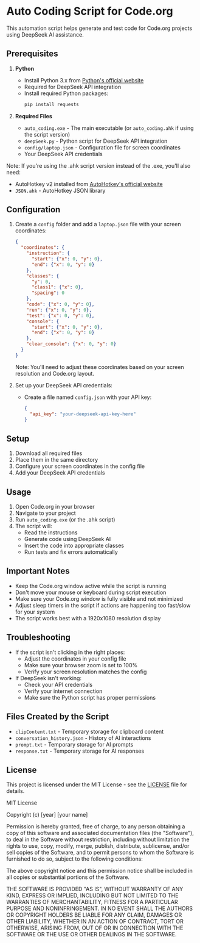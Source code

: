 # Auto Coding Script for Code.org

This automation script helps generate and test code for Code.org projects using DeepSeek AI assistance.

## Prerequisites

1. **Python**
   - Install Python 3.x from [Python's official website](https://www.python.org/)
   - Required for DeepSeek API integration
   - Install required Python packages:
     ```bash
     pip install requests
     ```

2. **Required Files**
   - `auto_coding.exe` - The main executable (or `auto_coding.ahk` if using the script version)
   - `deepSeek.py` - Python script for DeepSeek API integration
   - `config/laptop.json` - Configuration file for screen coordinates
   - Your DeepSeek API credentials

Note: If you're using the .ahk script version instead of the .exe, you'll also need:
- AutoHotkey v2 installed from [AutoHotkey's official website](https://www.autohotkey.com/)
- `JSON.ahk` - AutoHotkey JSON library

## Configuration

1. Create a `config` folder and add a `laptop.json` file with your screen coordinates:
   ```json
   {
     "coordinates": {
       "instruction": {
         "start": {"x": 0, "y": 0},
         "end": {"x": 0, "y": 0}
       },
       "classes": {
         "y": 0,
         "class1": {"x": 0},
         "spacing": 0
       },
       "code": {"x": 0, "y": 0},
       "run": {"x": 0, "y": 0},
       "test": {"x": 0, "y": 0},
       "console": {
         "start": {"x": 0, "y": 0},
         "end": {"x": 0, "y": 0}
       },
       "clear_console": {"x": 0, "y": 0}
     }
   }
   ```
   Note: You'll need to adjust these coordinates based on your screen resolution and Code.org layout.

2. Set up your DeepSeek API credentials:
   - Create a file named `config.json` with your API key:
     ```json
     {
       "api_key": "your-deepseek-api-key-here"
     }
     ```

## Setup

1. Download all required files
2. Place them in the same directory
3. Configure your screen coordinates in the config file
4. Add your DeepSeek API credentials

## Usage

1. Open Code.org in your browser
2. Navigate to your project
3. Run `auto_coding.exe` (or the .ahk script)
4. The script will:
   - Read the instructions
   - Generate code using DeepSeek AI
   - Insert the code into appropriate classes
   - Run tests and fix errors automatically

## Important Notes

- Keep the Code.org window active while the script is running
- Don't move your mouse or keyboard during script execution
- Make sure your Code.org window is fully visible and not minimized
- Adjust sleep timers in the script if actions are happening too fast/slow for your system
- The script works best with a 1920x1080 resolution display

## Troubleshooting

- If the script isn't clicking in the right places:
  - Adjust the coordinates in your config file
  - Make sure your browser zoom is set to 100%
  - Verify your screen resolution matches the config
- If DeepSeek isn't working:
  - Check your API credentials
  - Verify your internet connection
  - Make sure the Python script has proper permissions

## Files Created by the Script

- `clipContent.txt` - Temporary storage for clipboard content
- `conversation_history.json` - History of AI interactions
- `prompt.txt` - Temporary storage for AI prompts
- `response.txt` - Temporary storage for AI responses

## License

This project is licensed under the MIT License - see the [LICENSE](LICENSE) file for details.

MIT License

Copyright (c) [year] [your name]

Permission is hereby granted, free of charge, to any person obtaining a copy
of this software and associated documentation files (the "Software"), to deal
in the Software without restriction, including without limitation the rights
to use, copy, modify, merge, publish, distribute, sublicense, and/or sell
copies of the Software, and to permit persons to whom the Software is
furnished to do so, subject to the following conditions:

The above copyright notice and this permission notice shall be included in all
copies or substantial portions of the Software.

THE SOFTWARE IS PROVIDED "AS IS", WITHOUT WARRANTY OF ANY KIND, EXPRESS OR
IMPLIED, INCLUDING BUT NOT LIMITED TO THE WARRANTIES OF MERCHANTABILITY,
FITNESS FOR A PARTICULAR PURPOSE AND NONINFRINGEMENT. IN NO EVENT SHALL THE
AUTHORS OR COPYRIGHT HOLDERS BE LIABLE FOR ANY CLAIM, DAMAGES OR OTHER
LIABILITY, WHETHER IN AN ACTION OF CONTRACT, TORT OR OTHERWISE, ARISING FROM,
OUT OF OR IN CONNECTION WITH THE SOFTWARE OR THE USE OR OTHER DEALINGS IN THE
SOFTWARE.